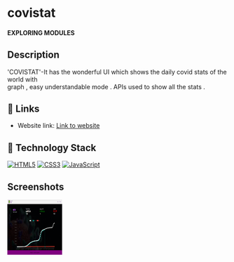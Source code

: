 # **covistat**   


#### **EXPLORING MODULES**


## Description
'COVISTAT'-It has the wonderful UI which shows the daily covid stats of the world with        
graph , easy understandable mode . APIs used to show all the stats .


## 🔗 Links

- Website link: [Link to website](https://covistat.netlify.app/)


## 🤖 Technology Stack

<a href="https://www.w3.org/TR/html5/" title="HTML5"><img src="https://github.com/get-icon/geticon/raw/master/icons/html-5.svg" alt="HTML5" width="40px" height="40px"></a>
<a href="https://www.w3.org/TR/CSS/" title="CSS3"><img src="https://github.com/get-icon/geticon/raw/master/icons/css-3.svg" alt="CSS3" width="40px" height="40px"></a>
<a href="https://developer.mozilla.org/en-US/docs/Web/JavaScript" title="JavaScript"><img src="https://github.com/get-icon/geticon/raw/master/icons/javascript.svg" alt="JavaScript" width="31px" height="31px"></a>

## Screenshots

<img src="resources/SS/covid_ss.png" alt="Screenshot" width="125" height="125">
